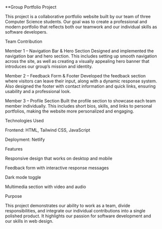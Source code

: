 **Group Portfolio Project

This project is a collaborative portfolio website built by our team of three Computer Science students. Our goal was to create a professional and modern portfolio that reflects both our teamwork and our individual skills as software developers.

Team Contribution

Member 1 – Navigation Bar & Hero Section
Designed and implemented the navigation bar and hero section. This includes setting up smooth navigation across the site, as well as creating a visually appealing hero banner that introduces our group’s mission and identity.

Member 2 – Feedback Form & Footer
Developed the feedback section where visitors can leave their input, along with a dynamic response system. Also designed the footer with contact information and quick links, ensuring usability and a professional look.

Member 3 – Profile Section
Built the profile section to showcase each team member individually. This includes short bios, skills, and links to personal portfolios, making the website more personalized and engaging.

Technologies Used

Frontend: HTML, Tailwind CSS, JavaScript

Deployment: Netlify

Features

Responsive design that works on desktop and mobile

Feedback form with interactive response messages

Dark mode toggle

Multimedia section with video and audio

Purpose

This project demonstrates our ability to work as a team, divide responsibilities, and integrate our individual contributions into a single polished product. It highlights our passion for software development and our skills in web design.